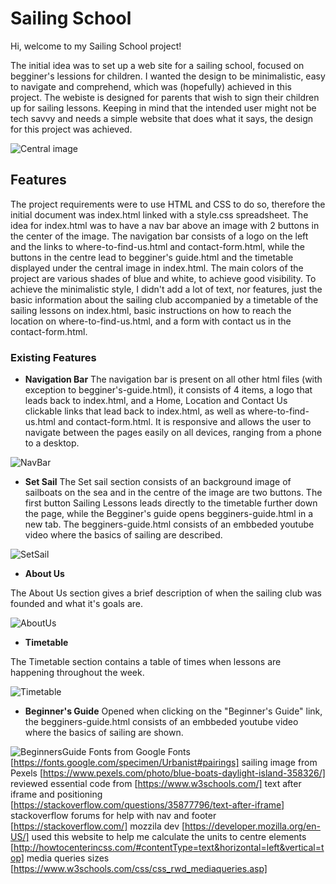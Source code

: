 # Sailing School

Hi, welcome to my Sailing School project!

The initial idea was to set up a web site for a sailing school, focused on begginer's lessions for children. I wanted the design to be minimalistic, easy to navigate and comprehend, which was (hopefully) achieved in this project.  The webiste is designed for parents that wish to sign their children up for sailing lessons. Keeping in mind that the intended user might not be tech savvy and needs a simple website that does what it says, the design for this project was achieved. 

![Central image](https://i.imgur.com/uZ7OKci.jpg)


## Features

The project requirements were to use HTML and CSS to do so, therefore the initial document was index.html linked with a style.css spreadsheet. The idea for index.html was to have a nav bar above an image with 2 buttons in the center of the image. The navigation bar consists of a logo on the left and the links to where-to-find-us.html and contact-form.html, while the buttons in the centre lead to begginer's guide.html and the timetable displayed under the central image in index.html. The main colors of the project are various shades of blue and white, to achieve good visibility. 
To achieve the minimalistic style, I didn't add a lot of text, nor features, just the basic information about the sailing club accompanied by a timetable of the sailing lessons on index.html, basic instructions on how to reach the location on where-to-find-us.html, and a form with contact us in the contact-form.html. 

### Existing Features
* __Navigation Bar__ 
The navigation bar is present on all other html files (with exception to begginer's-guide.html), it consists of 4 items, a logo that leads back to index.html, and a Home, Location and Contact Us clickable links that lead back to index.html, as well as where-to-find-us.html and contact-form.html. It is responsive and allows the user to navigate between the pages easily on all devices, ranging from a phone to a desktop. 

![NavBar](https://i.imgur.com/1AIUerY.jpg)

* __Set Sail__ 
The Set sail section consists of an background image of sailboats on the sea and in the centre of the image are two buttons. The first button Sailing Lessons leads directly to the timetable further down the page, while the Begginer's guide opens begginers-guide.html in a new tab. The begginers-guide.html consists of an embbeded youtube video where the basics of sailing are described. 

![SetSail](https://i.imgur.com/SaUdCHW.jpg)

* __About Us__

The About Us section gives a brief description of when the sailing club was founded and what it's goals are. 

![AboutUs](https://i.imgur.com/ehVIzvH.jpg)

* __Timetable__

The Timetable section contains a table of times when lessons are happening throughout the week. 

![Timetable](https://i.imgur.com/kvchy3W.jpg)

* __Beginner's Guide__
Opened when clicking on the "Beginner's Guide" link, the begginers-guide.html consists of an embbeded youtube video where the basics of sailing are shown. 

![BeginnersGuide]()
Fonts from Google Fonts [https://fonts.google.com/specimen/Urbanist#pairings]
sailing image from Pexels [https://www.pexels.com/photo/blue-boats-daylight-island-358326/]
reviewed essential code from [https://www.w3schools.com/]
text after iframe and positioning [https://stackoverflow.com/questions/35877796/text-after-iframe]
stackoverflow forums for help with nav and footer [https://stackoverflow.com/]
mozzila dev [https://developer.mozilla.org/en-US/]
used this website to help me calculate the units to centre elements [http://howtocenterincss.com/#contentType=text&horizontal=left&vertical=top]
media queries sizes [https://www.w3schools.com/css/css_rwd_mediaqueries.asp]
